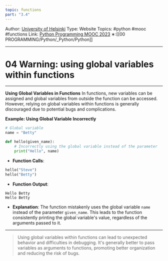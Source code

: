 ```yaml
---
topic: functions
part: "3.4"
---
```

Author: [University of Helsinki](https://programming-23.mooc.fi/)
Type: Website
Topics: #python #mooc #functions
Link: [Python Programming MOOC 2023](https://programming-23.mooc.fi/)
∗:[[00 PROGRAMMING/Python/_Python/Python]] 

---
# 04 Warning: using global variables within functions

--- 

**Using Global Variables in Functions**
In functions, new variables can be assigned and global variables from outside the function can be accessed. However, relying on global variables within functions is generally discouraged due to potential bugs and complications.

**Example: Using Global Variable Incorrectly**
```python
# Global variable
name = "Betty"

def hello(given_name):
    # Incorrectly using the global variable instead of the parameter
    print("Hello", name)
```

- **Function Calls**:
```python
hello("Steve")
hello("Betty")
```
- **Function Output**:
```plaintext
Hello Betty
Hello Betty
```

- **Explanation**:
The function mistakenly uses the global variable `name` instead of the parameter `given_name`. This leads to the function consistently printing the global variable's value, regardless of the arguments passed to it.

---

>Using global variables within functions can lead to unexpected behavior and difficulties in debugging. It's generally better to pass variables as arguments to functions, promoting better organization and reducing the risk of bugs.

